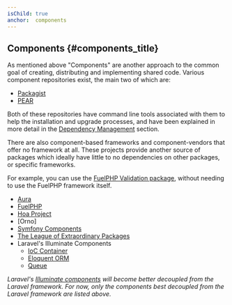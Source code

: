 ```yaml
---
isChild: true
anchor:  components
---
```


## Components {#components_title}

As mentioned above "Components" are another approach to the common goal of creating, distributing and implementing
shared code. Various component repositories exist, the main two of which are:

* [Packagist]
* [PEAR]

Both of these repositories have command line tools associated with them to help the installation and upgrade processes,
and have been explained in more detail in the [Dependency Management] section.

There are also component-based frameworks and component-vendors that offer no framework at all. These projects provide
another source of packages which ideally have little to no dependencies on other packages, or specific frameworks.

For example, you can use the [FuelPHP Validation package], without needing to use the FuelPHP framework itself.

* [Aura]
* [FuelPHP]
* [Hoa Project]
* [Orno]
* [Symfony Components]
* [The League of Extraordinary Packages]
* Laravel's Illuminate Components
    * [IoC Container]
    * [Eloquent ORM]
    * [Queue]

_Laravel's [Illuminate components] will become better decoupled from the Laravel framework. For now, only the
components best decoupled from the Laravel framework are listed above._


[Packagist]: /#composer_and_packagist
[PEAR]: /#pear
[Dependency Management]: /#dependency_management
[FuelPHP Validation package]: https://github.com/fuelphp/validation
[Aura]: http://auraphp.com/framework/
[FuelPHP]: https://github.com/fuelphp
[Hoa Project]: https://github.com/hoaproject
[Symfony Components]: https://symfony.com/doc/current/components/index.html
[The League of Extraordinary Packages]: https://thephpleague.com/
[IoC Container]: https://github.com/illuminate/container
[Eloquent ORM]: https://github.com/illuminate/database
[Queue]: https://github.com/illuminate/queue
[Illuminate components]: https://github.com/illuminate
